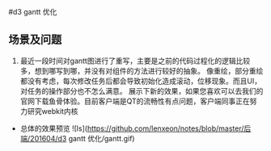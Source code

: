 #d3 gantt 优化

## 场景及问题
1. 最近一段时间对gantt图进行了重写，主要是之前的代码过程化的逻辑比较多，想到哪写到哪，并没有对组件的方法进行较好的抽象。
像重绘，部分重绘都没有考虑，每次修改任务后都会导致初始化造成滚动，位移现象。而且UI，对任务的操作部分也不怎么满意。
展示下新的效果，如果您喜欢可以去我们的官网下载鱼骨体验。目前客户端是QT的流畅性有点问题，客户端同事正在努力研究webkit内核

* 总体的效果预览
![ls](https://github.com/lenxeon/notes/blob/master/后端/201604/d3 gantt 优化/gantt.gif)
